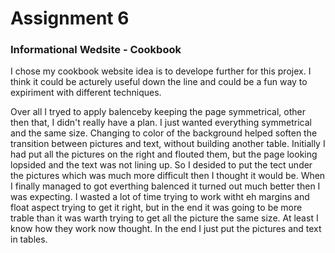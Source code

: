 # Assignment 6
### Informational Wedsite - Cookbook 
<p>I chose my cookbook website idea is to develope further for this projex. I think it could be acturely useful down the line and could be a fun way to expiriment with different techniques. <p>

<p>Over all I tryed to apply balenceby keeping the page symmetrical, other then that, I didn't really have a plan. I just wanted everything symmetrical and the same size. Changing to color of the background helped soften the transition between pictures and text, without building another table. Initially I had put all the pictures on the right and flouted them, but the page looking lopsided and the text was not lining up. So I desided to put the tect under the pictures which was much more difficult then I thought it would be. When I finally managed to got everthing balenced it turned out much better then I was expecting. I wasted a lot of time trying to work witht eh margins and float aspect trying to get it right, but in the end it was going to be more trable than it was warth trying to get all the picture the same size. At least I know how they work now thought. In the end I just put the pictures and text in tables. </p>